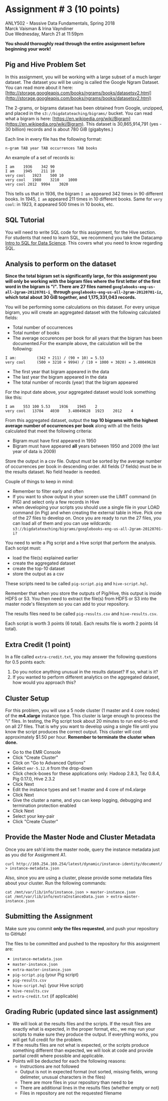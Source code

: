 # Assignment # 3 (10 points)
ANLY502 - Massive Data Fundamentals, Spring 2018
<br>Marck Vaisman & Irina Vayndiner
<br>Due Wednesday, March 21 at 11:59pm

**You should thoroughly read through the entire assignment before beginning your work!**

## Pig and Hive Problem Set

In this assignment, you will be working with a large subset of a much larger dataset. The dataset you will be using is called the Google Ngram Dataset. You can read more about it here: [http://storage.googleapis.com/books/ngrams/books/datasetsv2.html](http://storage.googleapis.com/books/ngrams/books/datasetsv2.html)

The 2-grams, or bigrams dataset has been obtained from Google, unzipped, and placed in the `s3://bigdatateaching/bigrams/` bucket. You can read what a bigram is here: [https://en.wikipedia.org/wiki/Bigram](https://en.wikipedia.org/wiki/Bigram). This dataset is 30,865,914,791 (yes - 30 billion) records and is about 780 GiB (gigabytes.) 

Each line in every file has the following format:

`n-gram TAB year TAB occurrences TAB books`

An example of a set of records is:

```
I am	1936	342	90
I am	1945	211	10
very cool	1923	500	10
very cool	1980 	3210	1000
very cool 2012	9994	3020
```

This tells us that in 1936, the bigram `I am` appeared 342 times in 90 different books. In 1945, `I am` appeared 211 times in 10 different books. Same for `very cool`: in 1923, it appeared 500 times in 10 books, etc.


## SQL Tutorial

You will need to write SQL code for this assignment, for the Hive section. For students that need to learn SQL, we recommend you take the Datacamp [Intro to SQL for Data Science](https://www.datacamp.com/courses/intro-to-sql-for-data-science). This covers what you need to know regarding SQL.

## Analysis to perform on the dataset

**Since the total bigram set is significantly large, for this assignment you will only be working with the bigram files where the first letter of the first word in the bigram is "i". There are 27 files named `googlebooks-eng-us-all-2gram-20120701-i_` through `googlebooks-eng-us-all-2gram-20120701-iz`, which total about 30 GiB together, and 1,175,331,043 records.** 

You will be performing some calculations on this dataset. For every unique bigram, you will create an aggregated dataset with the following calculated fields:

* Total number of occurrences
* Total number of books
* The average occurences per book for all years that the bigram has been documented.For the example above, the calculation will be the following:

```
I am:         (342 + 211) / (90 + 10) = 5.53
very cool     (500 + 3210 + 9994) / (10 + 1000 + 3020) = 3.40049628
```
* The first year that bigram appeared in the data
* The last year the bigram appeared in the data
* The total number of records (year) that the bigram appeared

For the input date above, your aggregated dataset would look something like this:

```
I am	553	100	5.53	1936	1945	2
very cool	13704	4030	3.40049628	1923	2012	4		
```

From this aggregated dataset, output the **top 10 bigrams with the highest average number of occurrences per book** along with all the fields calculated that meet the following criteria:

* Bigram must have first appeared in 1950
* Bigram must have appeared **all** years between 1950 and 2009 (the last year of data is 2009)

Store the output in a csv file. Output must be sorted by the average number of occurrences per book in descending order. All fields (7 fields) must be in the results dataset. No field header is needed.

Couple of things to keep in mind:

* Remember to filter early and often
* If you want to show output in your screen use the LIMIT command (in PIG) and select only a few records in Hive
* when developing your scripts you should use a single file in your LOAD command (in Pig) and when creating the external table in Hive. Pick one of the 27 files to develop on. Once you are ready to run the 27 files, you can load all of them and you can use wildcards: `s3://bigdatateaching/bigrams/googlebooks-eng-us-all-2gram-20120701-i?`

You need to write a Pig script and a Hive script that perform the analysis. Each script must:

* load the file(s) explained earlier
* create the aggregated dataset
* create the top-10 dataset
* store the output as a csv

These scripts need to be called `pig-script.pig` and `hive-script.hql`.

Remember that when you store the outputs of Pig/Hive, this output is inside HDFS or S3. You then need to extract the file(s) from HDFS or S3 into the master node's filesystem so you can add to your repository.

The results files need to be called `pig-results.csv` and `hive-results.csv`.

Each script is worth 3 points (6 total). Each results file is worth 2 points (4 total).

## Extra Credit (1 point)

In a file called `extra-credit.txt`, you may answer the following questions for 0.5 points each:

1. Do you notice anything unusual in the results dataset? If so, what is it?
2. If you wanted to perform different analytics on the aggregated dataset, how would you approach this?

## Cluster Setup

For this problem, you will use a 5 node cluster (1 master and 4 core nodes) of the **m4.xlarge** instance type. This cluster is large enough to process the "i" files. In testing, the Pig script took about 20 minutes to run end-to-end on all 27 files. That is why you want to develop using a single file until you know the script produces the correct output. This cluster will cost approximately $1.50 per hour. **Remember to terminate the cluster when done.**

* Go to the EMR Console
* Click "Create Cluster"
* Click on "Go to Advanced Options"
* Select `emr-5.12.0` from the drop-down
* Click check-boxes for these applications only: Hadoop 2.8.3, Tez 0.8.4, Pig 0.17.0, Hive 2.3.2	
* Click Next
* Edit the instance types and set 1 master and 4 core of m4.xlarge 
* Click Next
* Give the cluster a name, and you can keep logging, debugging and termination protection enabled
* Click Next
* Select your key-pair
* Click "Create Cluster"

## Provide the Master Node and Cluster Metadata

Once you are ssh'd into the master node, query the instance metadata just as you did for Assignment A1.

```
curl http://169.254.169.254/latest/dynamic/instance-identity/document/ > instance-metadata.json
```

Also, since you are using a cluster, please provide some metadata files about your cluster. Run the following commands:

```
cat /mnt/var/lib/info/instance.json > master-instance.json
cat /mnt/var/lib/info/extraInstanceData.json > extra-master-instance.json
```


## Submitting the Assignment

Make sure you commit **only the files requested**, and push your repository to GitHub!

The files to be committed and pushed to the repository for this assignment are:

* `instance-metadata.json`
* `master-instance.json`
* `extra-master-instance.json`
* `pig-script.pig` (your Pig script)
* `pig-results.csv` 
* `hive-script.hql` (your Hive script)
* `hive-results.csv` 
* `extra-credit.txt` (if applicable)


## Grading Rubric (updated since last assignment)

* We will look at the results files and the scripts. If the result files are exactly what is expected, in the proper format, etc., we may run your scripts to make sure they produce the output. If everything works, you will get full credit for the problem.
* If the results files are not what is expected, or the scripts produce something different than expected, we will look at code and provide partial credit where possible and applicable.
* Points will be deducted for each the following reasons:
	* Instructions are not followed
	* Output is not in expected format (not sorted, missing fields, wrong delimeter, unusual characters in the files)
	* There are more files in your repository than need to be 
	* There are additional lines in the results files (whether empty or not)
	* Files in repository are not the requested filename


	